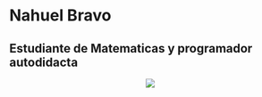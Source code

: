 # Nahuel Bravo
## Estudiante de Matematicas y programador autodidacta

<p align="center">
  <a href="https://skillicons.dev">
    <img src="https://skillicons.dev/icons?i=python,html,css,typescript,java" />
  </a>
</p>
<!--
**NahuelBravo/NahuelBravo** is a ✨ _special_ ✨ repository because its `README.md` (this file) appears on your GitHub profile.

Here are some ideas to get you started:

- 🔭 I’m currently working on ...
- 🌱 I’m currently learning ...
- 👯 I’m looking to collaborate on ...
- 🤔 I’m looking for help with ...
- 💬 Ask me about ...
- 📫 How to reach me: ...
- 😄 Pronouns: ...
- ⚡ Fun fact: ...
-->
